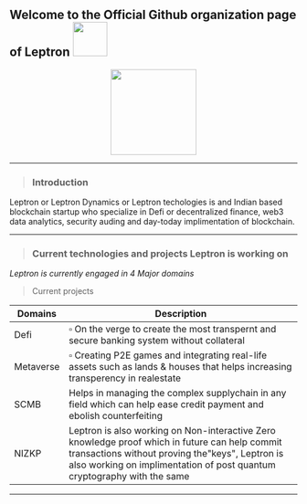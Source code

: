 ## Welcome to the Official Github organization page of Leptron <img src="https://user-images.githubusercontent.com/73031725/137622078-5a00cc56-0844-4962-aa5f-17d968130cbd.gif" width="60px">          



<p align="center"><img wiidth = "150" height = "150 "src = "https://user-images.githubusercontent.com/86551444/171175930-4b4a387a-c58d-4bd0-a7de-f1de0643db68.jpeg"</p>
  

-------------------------------------------------------------------------------------------------------------------------------------------------------------------------
  
>### Introduction

Leptron or Leptron Dynamics or Leptron techologies is and Indian based blockchain startup who specialize in Defi or decentralized finance, web3 data analytics, security auding and day-today implimentation of blockchain. 

-------------------------------------------------------------------------------------------------------------------------------------------------------------------------
  
>### Current technologies and projects Leptron is working on

*Leptron is currently engaged in 4 Major domains*
  
> Current projects
  
| Domains | Description |
| --- | --- |
| Defi | ▫ On the verge to create the most transpernt and secure banking system without collateral |
| Metaverse | ▫ Creating P2E games and integrating real-life assets such as lands & houses that helps increasing transperency in realestate |
| SCMB | Helps in managing the complex supplychain in any field which can help ease credit payment and ebolish counterfeiting |
| NIZKP | Leptron is also working on Non-interactive Zero knowledge proof which in future can help commit transactions without proving the"keys", Leptron is also working on implimentation of post quantum cryptography with the same |
  
-------------------------------------------------------------------------------------------------------------------------------------------------------------------------
